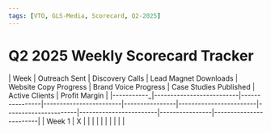 ```yaml
---
tags: [VTO, GLS-Media, Scorecard, Q2-2025]
---
```


# Q2 2025 Weekly Scorecard Tracker

| Week       | Outreach Sent | Discovery Calls | Lead Magnet Downloads | Website Copy Progress | Brand Voice Progress | Case Studies Published | Active Clients | Profit Margin |
|-----------_|--------------------------|----------------|------------------------|----------------|------------------------|----------------------|------------------------|----------------|------------------------|
 | Week 1     |  X           |                |      |                |      |        |       |            |        |     |
